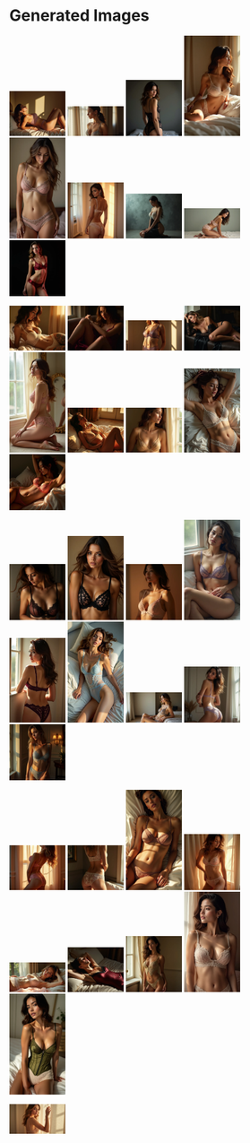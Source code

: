 # Generated Images



<img src="2025_07_02_01.webp" width="100"/> <img src="2025_07_02_02.webp" width="100"/> <img src="2025_07_02_03.webp" width="100"/> <img src="2025_07_02_04.webp" width="100"/> <img src="2025_07_02_05.webp" width="100"/> <img src="2025_07_02_06.webp" width="100"/> <img src="2025_07_02_07.webp" width="100"/> <img src="2025_07_02_08.webp" width="100"/> <img src="2025_07_02_09.webp" width="100"/>

<img src="2025_07_02_10.webp" width="100"/> <img src="2025_07_02_11.webp" width="100"/> <img src="2025_07_02_12.webp" width="100"/> <img src="2025_07_02_13.webp" width="100"/> <img src="2025_07_02_14.webp" width="100"/> <img src="2025_07_02_15.webp" width="100"/> <img src="2025_07_02_16.webp" width="100"/> <img src="2025_07_02_17.webp" width="100"/> <img src="2025_07_02_18.webp" width="100"/>

<img src="2025_07_02_19.webp" width="100"/> <img src="2025_07_02_20.webp" width="100"/> <img src="2025_07_02_21.webp" width="100"/> <img src="2025_07_02_22.webp" width="100"/> <img src="2025_07_02_23.webp" width="100"/> <img src="2025_07_02_24.webp" width="100"/> <img src="2025_07_02_25.webp" width="100"/> <img src="2025_07_02_26.webp" width="100"/> <img src="2025_07_02_27.webp" width="100"/>

<img src="2025_07_02_28.webp" width="100"/> <img src="2025_07_02_29.webp" width="100"/> <img src="2025_07_02_30.webp" width="100"/> <img src="2025_07_02_31.webp" width="100"/> <img src="2025_07_02_32.webp" width="100"/> <img src="2025_07_02_33.webp" width="100"/> <img src="2025_07_02_34.webp" width="100"/> <img src="2025_07_02_35.webp" width="100"/> <img src="2025_07_02_36.webp" width="100"/>

<img src="2025_07_02_37.webp" width="100"/>
